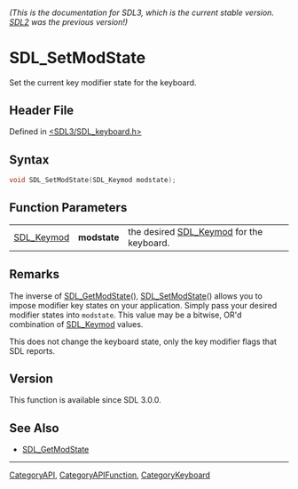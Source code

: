 ###### (This is the documentation for SDL3, which is the current stable version. [SDL2](https://wiki.libsdl.org/SDL2/) was the previous version!)
# SDL_SetModState

Set the current key modifier state for the keyboard.

## Header File

Defined in [<SDL3/SDL_keyboard.h>](https://github.com/libsdl-org/SDL/blob/main/include/SDL3/SDL_keyboard.h)

## Syntax

```c
void SDL_SetModState(SDL_Keymod modstate);
```

## Function Parameters

|                          |              |                                                        |
| ------------------------ | ------------ | ------------------------------------------------------ |
| [SDL_Keymod](SDL_Keymod) | **modstate** | the desired [SDL_Keymod](SDL_Keymod) for the keyboard. |

## Remarks

The inverse of [SDL_GetModState](SDL_GetModState)(),
[SDL_SetModState](SDL_SetModState)() allows you to impose modifier key
states on your application. Simply pass your desired modifier states into
`modstate`. This value may be a bitwise, OR'd combination of
[SDL_Keymod](SDL_Keymod) values.

This does not change the keyboard state, only the key modifier flags that
SDL reports.

## Version

This function is available since SDL 3.0.0.

## See Also

- [SDL_GetModState](SDL_GetModState)

----
[CategoryAPI](CategoryAPI), [CategoryAPIFunction](CategoryAPIFunction), [CategoryKeyboard](CategoryKeyboard)

